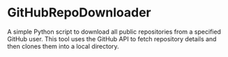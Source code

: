 # GitHubRepoDownloader
A simple Python script to download all public repositories from a specified GitHub user. This tool uses the GitHub API to fetch repository details and then clones them into a local directory.
